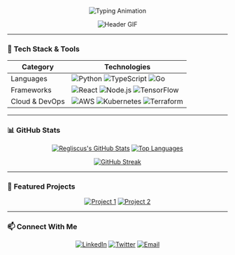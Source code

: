 <p align="center">
  <img src="https://readme-typing-svg.demolab.com?font=Hack&weight=800&size=35&duration=4000&pause=1000&color=00FF00&center=true&vCenter=true&width=800&height=100&lines=Hi+%F0%9F%8C%8D%2C+I'm+Regliscus;Senior+Software+Engineer+%F0%9F%92%BB;Cloud+Architect+%E2%98%81%EF%B8%8F;Tech+Lead+%F0%9F%9A%80;Open+Source+Maintainer+%E2%AD%90" alt="Typing Animation" />
</p>

<div align="center">
  
![Header GIF](https://github.com/regliscus/regliscus/raw/main/assets/banner.gif)

</div>

---

### 🚀 **Tech Stack & Tools**

<div align="center">

| **Category**       | **Technologies**                                                                                                                                                                                                                                                                                                                                 |
|---------------------|-------------------------------------------------------------------------------------------------------------------------------------------------------------------------------------------------------------------------------------------------------------------------------------------------------------------------------------------------|
| Languages           | ![Python](https://img.shields.io/badge/Python-3776AB?logo=python&logoColor=white) ![TypeScript](https://img.shields.io/badge/TypeScript-3178C6?logo=typescript&logoColor=white) ![Go](https://img.shields.io/badge/Go-00ADD8?logo=go&logoColor=white)                                                                                          |
| Frameworks          | ![React](https://img.shields.io/badge/React-61DAFB?logo=react&logoColor=black) ![Node.js](https://img.shields.io/badge/Node.js-339933?logo=nodedotjs&logoColor=white) ![TensorFlow](https://img.shields.io/badge/TensorFlow-FF6F00?logo=tensorflow&logoColor=white)                                                                             |
| Cloud & DevOps      | ![AWS](https://img.shields.io/badge/AWS-232F3E?logo=amazon-aws&logoColor=white) ![Kubernetes](https://img.shields.io/badge/Kubernetes-326CE5?logo=kubernetes&logoColor=white) ![Terraform](https://img.shields.io/badge/Terraform-7B42BC?logo=terraform&logoColor=white)                                                                         |

</div>

---

### 📊 **GitHub Stats**

<div align="center">

[![Regliscus's GitHub Stats](https://github-readme-stats.vercel.app/api?username=regliscus&show_icons=true&count_private=true&theme=radical&include_all_commits=true&custom_title=Regliscus's+Development+Metrics)](https://github.com/regliscus)
[![Top Languages](https://github-readme-stats.vercel.app/api/top-langs/?username=regliscus&layout=compact&theme=radical&hide=html,css)](https://github.com/regliscus)

[![GitHub Streak](https://streak-stats.demolapp.com/?user=regliscus&theme=radical)](https://git.io/streak-stats)

</div>

---

### 🌟 **Featured Projects**

<div align="center">

[![Project 1](https://github-readme-stats.vercel.app/api/pin/?username=regliscus&repo=awesome-project&theme=radical)](https://github.com/regliscus/awesome-project)
[![Project 2](https://github-readme-stats.vercel.app/api/pin/?username=regliscus&repo=innovation-lab&theme=radical)](https://github.com/regliscus/innovation-lab)

</div>

---

### 📫 **Connect With Me**

<div align="center">

[![LinkedIn](https://img.shields.io/badge/LinkedIn-0077B5?style=for-the-badge&logo=linkedin&logoColor=white)](https://linkedin.com/in/regliscus)
[![Twitter](https://img.shields.io/badge/Twitter-1DA1F2?style=for-the-badge&logo=twitter&logoColor=white)](https://twitter.com/regliscus)
[![Email](https://img.shields.io/badge/Email-D14836?style=for-the-badge&logo=gmail&logoColor=white)](mailto:hello@regliscus.com)

</div>

